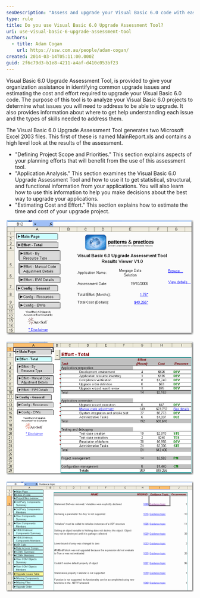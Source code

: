 ```yaml
---
seoDescription: "Assess and upgrade your Visual Basic 6.0 code with ease using this tool's statistical, structural, and functional analysis capabilities."
type: rule
title: Do you use Visual Basic 6.0 Upgrade Assessment Tool?
uri: use-visual-basic-6-upgrade-assessment-tool
authors:
  - title: Adam Cogan
    url: https://ssw.com.au/people/adam-cogan/
created: 2014-03-14T05:11:00.000Z
guid: 2f6c79d3-b1e8-4211-a4af-d410c053bf23
---
```

Visual Basic 6.0 Upgrade Assessment Tool, is provided to give your organization assistance in identifying common upgrade issues and estimating the cost and effort required to upgrade your Visual Basic 6.0 code. The purpose of this tool is to analyze your Visual Basic 6.0 projects to determine what issues you will need to address to be able to upgrade. It also provides information about where to get help understanding each issue and the types of skills needed to address them. 

<!--endintro-->

The Visual Basic 6.0 Upgrade Assessment Tool generates two Microsoft Excel 2003 files. This first of these is named MainReport.xls and contains a high level look at the results of the assessment. 

* "Defining Project Scope and Priorities." This section explains aspects of your planning efforts that will benefit from the use of this assessment tool.
* "Application Analysis." This section examines the Visual Basic 6.0 Upgrade Assessment Tool and how to use it to get statistical, structural, and functional information from your applications. You will also learn how to use this information to help you make decisions about the best way to upgrade your applications.
* "Estimating Cost and Effort." This section explains how to estimate the time and cost of your upgrade project.

![Figure: VB 6 Upgrade Assessment Tool](vbupgradeassessmenttool.gif)

![Figure: VB 6 Upgrade Assessment Tool](vbupgradeassessmenttoolestimate.gif)

![Figure: VB 6 Upgrade Assessment Tool](vbupgradeassessmenttoolguidance.gif)
